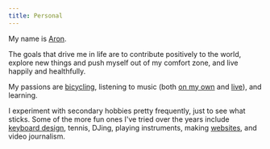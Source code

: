```yaml
---
title: Personal
---
```


My name is [Aron](/personal/name).

The goals that drive me in life are to contribute positively to the world, explore new things and push myself out of my comfort zone, and live happily and healthfully.

My passions are [bicycling](/personal/bicycling), listening to music (both [on my own](/personal/music-taste) and [live](/personal/concerts)), and learning.

I experiment with secondary hobbies pretty frequently, just to see what sticks. Some of the more fun ones I've tried over the years include [keyboard design](/personal/keyboards), tennis, DJing, playing instruments, making [websites](/web-ethos), and video journalism. 